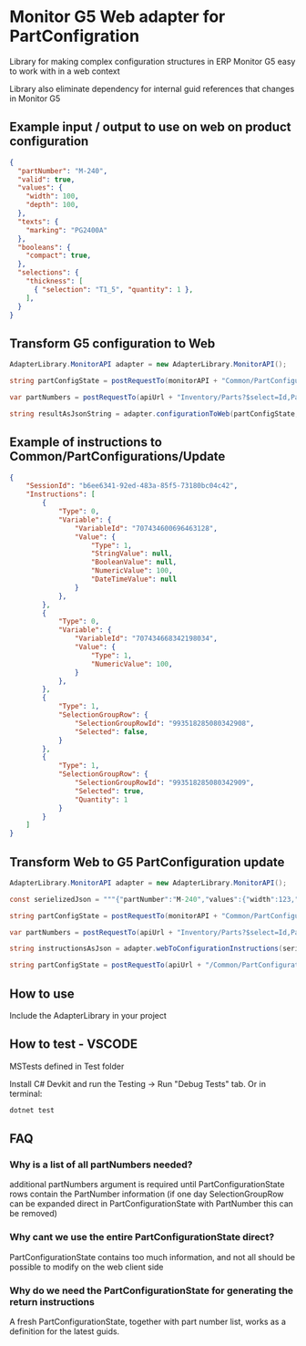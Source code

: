 # Monitor G5 Web adapter for PartConfigration
Library for making complex configuration structures in ERP Monitor G5 easy to work with in a web context

Library also eliminate dependency for internal guid references that changes in Monitor G5

## Example input / output to use on web on product configuration
```json
{
  "partNumber": "M-240",
  "valid": true,
  "values": {
    "width": 100,
    "depth": 100,
  },
  "texts": {
    "marking": "PG2400A"
  },
  "booleans": {
    "compact": true,
  },
  "selections": {
    "thickness": [ 
      { "selection": "T1_5", "quantity": 1 },
    ],
  }
}
```

## Transform G5 configuration to Web
```C#
AdapterLibrary.MonitorAPI adapter = new AdapterLibrary.MonitorAPI();

string partConfigState = postRequestTo(monitorAPI + "Common/PartConfigurations/Get", args); 

var partNumbers = postRequestTo(apiUrl + "Inventory/Parts?$select=Id,PartNumber", args);

string resultAsJsonString = adapter.configurationToWeb(partConfigState, partNumbers);

```

## Example of instructions to Common/PartConfigurations/Update
```json
{
    "SessionId": "b6ee6341-92ed-483a-85f5-73180bc04c42",
    "Instructions": [
        {
            "Type": 0,
            "Variable": {
                "VariableId": "707434600696463128",
                "Value": {
                    "Type": 1,
                    "StringValue": null,
                    "BooleanValue": null,
                    "NumericValue": 100,
                    "DateTimeValue": null
                }
            },
        },
        {
            "Type": 0,
            "Variable": {
                "VariableId": "707434668342198034",
                "Value": {
                    "Type": 1,
                    "NumericValue": 100,
                }
            },
        },
        {
            "Type": 1,
            "SelectionGroupRow": {
                "SelectionGroupRowId": "993518285080342908",
                "Selected": false,
            }
        },
        {
            "Type": 1,
            "SelectionGroupRow": {
                "SelectionGroupRowId": "993518285080342909",
                "Selected": true,
                "Quantity": 1
            }
        }
    ]
}
```

## Transform Web to G5 PartConfiguration update
```C#
AdapterLibrary.MonitorAPI adapter = new AdapterLibrary.MonitorAPI();

const serielizedJson = """{"partNumber":"M-240","values":{"width":123,"depth":456},"texts":{"marking":"PG2400A"},"selections":{"thickness":["T1_5"]}}""";

string partConfigState = postRequestTo(monitorAPI + "Common/PartConfigurations/Get"); 

var partNumbers = postRequestTo(apiUrl + "Inventory/Parts?$select=Id,PartNumber");

string instructionsAsJson = adapter.webToConfigurationInstructions(serielizedJson, sessionId, partConfigStateResponse, partNumbersResponse);

string partConfigState = postRequestTo(apiUrl + "/Common/PartConfigurations/Update", instructionsAsJson)

```

## How to use

Include the AdapterLibrary in your project

## How to test - VSCODE

MSTests defined in Test folder

Install C# Devkit and run the Testing -> Run "Debug Tests" tab. Or in terminal:

```sh
dotnet test
```


## FAQ

### Why is a list of all partNumbers needed?
additional partNumbers argument is required until PartConfigurationState rows contain the PartNumber information (if one day SelectionGroupRow can be expanded direct in PartConfigurationState with PartNumber this can be removed)

### Why cant we use the entire PartConfigurationState direct?
PartConfigurationState contains too much information, and not all should be possible to modify on the web client side

### Why do we need the PartConfigurationState for generating the return instructions
A fresh PartConfigurationState, together with part number list, works as a definition for the latest guids.


